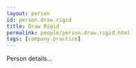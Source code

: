 ```yaml
---
layout: person
id: person.draw.rigid
title: Draw Rigid
permalink: people/person.draw.rigid.html
tags: [company.practice]
---
```


Person details...